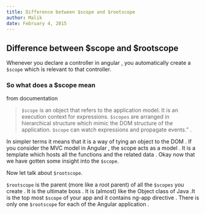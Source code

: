 ```yaml
---
title: Difference between $scope and $rootscope
author: Malik
date: February 4, 2015
---
```




## Difference between \$scope and \$rootscope

Whenever you declare a controller in angular , you automatically create a `$scope` which is relevant to that controller.

### So what does a \$scope mean

from documentation
> `$scope` is an object that refers to the application model. It is an execution context for expressions. `$scopes` are arranged in hierarchical structure which mimic the DOM structure of the application. `$scope` can watch expressions and propagate events.” .

In simpler terms it means that it is a way of tying an object to the DOM . If you consider the MVC model in Angular , the scope acts as a model . It is a template which hosts all the functions and the related data . Okay now that we have gotten some insight into the `$scope`.

Now let talk about `$rootscope`.

`$rootscope` is the parent (more like a root parent) of all the `$scopes` you create . It is the ultimate boss . It is (almost) like the Object class of Java .It is the top most `$scope` of your app and it contains ng-app directive . There is only one `$rootscope` for each of the Angular application .